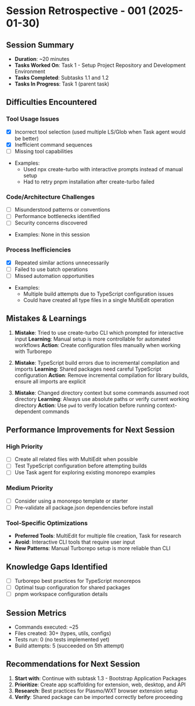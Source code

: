 # Session Retrospective - 001 (2025-01-30)

## Session Summary

- **Duration**: ~20 minutes
- **Tasks Worked On**: Task 1 - Setup Project Repository and Development Environment
- **Tasks Completed**: Subtasks 1.1 and 1.2
- **Tasks In Progress**: Task 1 (parent task)

## Difficulties Encountered

### Tool Usage Issues

- [x] Incorrect tool selection (used multiple LS/Glob when Task agent would be better)
- [x] Inefficient command sequences
- [ ] Missing tool capabilities
- Examples:
  - Used npx create-turbo with interactive prompts instead of manual setup
  - Had to retry pnpm installation after create-turbo failed

### Code/Architecture Challenges

- [ ] Misunderstood patterns or conventions
- [ ] Performance bottlenecks identified
- [ ] Security concerns discovered
- Examples: None in this session

### Process Inefficiencies

- [x] Repeated similar actions unnecessarily
- [ ] Failed to use batch operations
- [ ] Missed automation opportunities
- Examples:
  - Multiple build attempts due to TypeScript configuration issues
  - Could have created all type files in a single MultiEdit operation

## Mistakes & Learnings

1. **Mistake**: Tried to use create-turbo CLI which prompted for interactive input
   **Learning**: Manual setup is more controllable for automated workflows
   **Action**: Create configuration files manually when working with Turborepo

2. **Mistake**: TypeScript build errors due to incremental compilation and imports
   **Learning**: Shared packages need careful TypeScript configuration
   **Action**: Remove incremental compilation for library builds, ensure all imports are explicit

3. **Mistake**: Changed directory context but some commands assumed root directory
   **Learning**: Always use absolute paths or verify current working directory
   **Action**: Use `pwd` to verify location before running context-dependent commands

## Performance Improvements for Next Session

### High Priority

- [ ] Create all related files with MultiEdit when possible
- [ ] Test TypeScript configuration before attempting builds
- [ ] Use Task agent for exploring existing monorepo examples

### Medium Priority

- [ ] Consider using a monorepo template or starter
- [ ] Pre-validate all package.json dependencies before install

### Tool-Specific Optimizations

- **Preferred Tools**: MultiEdit for multiple file creation, Task for research
- **Avoid**: Interactive CLI tools that require user input
- **New Patterns**: Manual Turborepo setup is more reliable than CLI

## Knowledge Gaps Identified

- [ ] Turborepo best practices for TypeScript monorepos
- [ ] Optimal tsup configuration for shared packages
- [ ] pnpm workspace configuration details

## Session Metrics

- Commands executed: ~25
- Files created: 30+ (types, utils, configs)
- Tests run: 0 (no tests implemented yet)
- Build attempts: 5 (succeeded on 5th attempt)

## Recommendations for Next Session

1. **Start with**: Continue with subtask 1.3 - Bootstrap Application Packages
2. **Prioritize**: Create app scaffolding for extension, web, desktop, and API
3. **Research**: Best practices for Plasmo/WXT browser extension setup
4. **Verify**: Shared package can be imported correctly before proceeding
